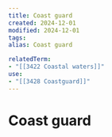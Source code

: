 ```yaml
---
title: Coast guard
created: 2024-12-01
modified: 2024-12-01
tags: 
alias: Coast guard

relatedTerm:
- "[[3422 Coastal waters]]"
use:
- "[[3428 Coastguard]]"
---
```

# Coast guard
